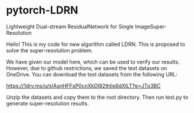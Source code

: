 # pytorch-LDRN
Lightweight Dual-stream ResidualNetwork for Single ImageSuper-Resolution

Hello! This is my code for new algorithm called LDRN. This is proposed to solve the super-resolution problem. 

We have given our model here, which can be used to verify our results.
However, due to github restrictions, we saved the test datasets on OneDrive. You can download the test datasets from the following URL: 

https://1drv.ms/u/s!AsnHFFsP0cnXkDl82thlis6dXlLT?e=JTo3BC

Unzip the datasets and copy them to the root directory. Then run test.py to generate super-resolution results.

